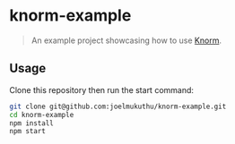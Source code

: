 # knorm-example

> An example project showcasing how to use [Knorm](https://www.npmjs.com/package/knorm).

## Usage

Clone this repository then run the start command:

```bash
git clone git@github.com:joelmukuthu/knorm-example.git
cd knorm-example
npm install
npm start
```
